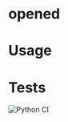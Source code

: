 # opened

# Usage

# Tests
![Python CI](https://github.com/rufreakde/opened/workflows/Python%20CI/badge.svg?branch=master)